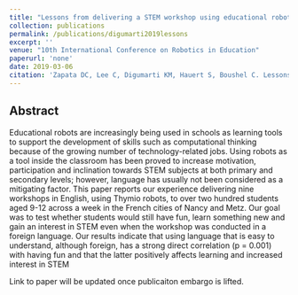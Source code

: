 ```yaml
---
title: "Lessons from delivering a STEM workshop using educational robots given language limitations"
collection: publications
permalink: /publications/digumarti2019lessons
excerpt: ''
venue: "10th International Conference on Robotics in Education"
paperurl: 'none'
date: 2019-03-06
citation: 'Zapata DC, Lee C, Digumarti KM, Hauert S, Boushel C. Lessons from delivering a STEM workshop using educational robots given language limitations. 10th International Conference on Robotics in Education. 2019.'
---
```


## Abstract
Educational robots are increasingly being used in schools as learning tools to support the development of skills such as computational thinking because of the growing number of technology-related jobs. Using robots as a tool inside the classroom has been proved to increase motivation, participation and inclination towards STEM subjects at both primary and secondary levels; however, language has usually not been considered as a mitigating factor. This paper reports our experience delivering nine workshops in English, using Thymio robots, to over two hundred students aged 9-12 across a week in the French cities of Nancy and Metz. Our goal was to test whether students would still have fun, learn something new and gain an interest in STEM even when the workshop was conducted in a foreign language. Our results indicate that using language that is easy to understand, although foreign, has a strong direct correlation (p = 0.001) with having fun and that the latter positively affects learning and increased interest in STEM

Link to paper will be updated once publicaiton embargo is lifted.
